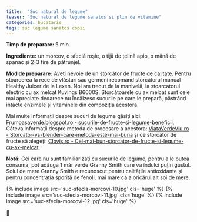 ```yaml
---
title:  "Suc natural de legume"
teaser: "Suc natural de legume sanatos si plin de vitamine"
categories: bucatarie
tags: suc legume sanatos copii
---
```


**Timp de preparare:** 5 min.

**Ingrediente:** un morcov, o sfeclă roșie, o tijă de țelină apio, o mână de spanac și 2-3 fire de pătrunjel.

**Mod de preparare:** Aveți nevoie de un storcător de fructe de calitate. Pentru stoarcerea la rece de vlăstari sau germeni recomand storcătorul manual Healthy Juicer de la Lexen. Noi am trecut de la manivelă, la stoarcatorul electric cu ax melcat Kuvings B6000S. Storcătoarele cu ax melcat sunt cele mai apreciate deoarece nu încălzesc sucurile pe care le prepară, păstrând intacte enzimele și vitaminele din compoziția acestora.

Mai multe informații despre sucuri de legume găsiți aici: [Frumoasaverde.blogspot.ro - sucurile-de-fructe-si-legume-beneficii](http://frumoasaverde.blogspot.ro/2015/03/sucurile-de-fructe-si-legume-beneficii.html).
Câteva informații despre metoda de procesare a acestora: [ViataVerdeViu.ro - Storcator-vs-blender-care-metoda-este-mai-buna](https://viataverdeviu.ro/storcator-vs-blender-care-metoda-este-mai-buna) și ce storcător de fructe să alegeți: [Clovis.ro - Cel-mai-bun-storcator-de-fructe-si-legume-cu-ax-melcat](http://clovis.ro/electrocasnice/utile-in-bucatarie/cel-mai-bun-storcator-de-fructe-si-legume-cu-ax-melcat).

**Notă:** Cei care nu sunt familiarizați cu sucurile de legume, pentru a le putea consuma, pot adăuga 1 măr verde Granny Smith care va îndulci puțin gustul. Soiul de mere Granny Smith e recunoscut pentru calitățile antioxidante și pentru concentrația sporită de fenoli, mai mare ca a oricărui alt soi de mere.

{% include image src='suc-sfecla-morcovi-10.jpg' cls='huge' %}
{% include image src='suc-sfecla-morcovi-11.jpg' cls='huge' %}
{% include image src='suc-sfecla-morcovi-12.jpg' cls='huge' %}

:sunflower:

